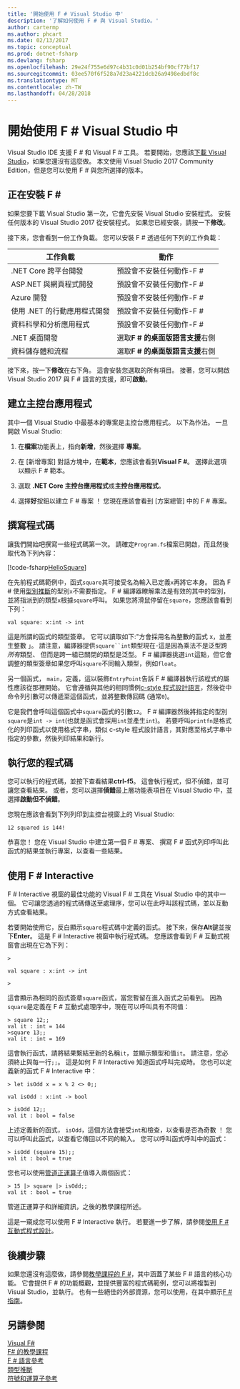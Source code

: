 ```yaml
---
title: '開始使用 F # Visual Studio 中'
description: '了解如何使用 F # 與 Visual Studio。'
author: cartermp
ms.author: phcart
ms.date: 02/13/2017
ms.topic: conceptual
ms.prod: dotnet-fsharp
ms.devlang: fsharp
ms.openlocfilehash: 29e24f755e6d97c4b31c0d01b254bf90cf77bf17
ms.sourcegitcommit: 03ee570f6f528a7d23a4221dcb26a9498edbdf8c
ms.translationtype: MT
ms.contentlocale: zh-TW
ms.lasthandoff: 04/28/2018
---
```

# <a name="get-started-with-f-in-visual-studio"></a>開始使用 F # Visual Studio 中

Visual Studio IDE 支援 F # 和 Visual F # 工具。  若要開始，您應該[下載 Visual Studio](https://aka.ms/vsdownload?utm_source=mscom&utm_campaign=msdocs)，如果您還沒有這麼做。  本文使用 Visual Studio 2017 Community Edition，但是您可以使用 F # 與您所選擇的版本。

## <a name="installing-f"></a>正在安裝 F # #

如果您要下載 Visual Studio 第一次，它會先安裝 Visual Studio 安裝程式。  安裝任何版本的 Visual Studio 2017 從安裝程式。 如果您已經安裝，請按一下**修改**。

接下來，您會看到一份工作負載。 您可以安裝 F # 透過任何下列的工作負載：

|工作負載|動作|
|--------|------|
| .NET Core 跨平台開發 | 預設會不安裝任何動作-F # |
| ASP.NET 與網頁程式開發 | 預設會不安裝任何動作-F # |
| Azure 開發 | 預設會不安裝任何動作-F # |
| 使用 .NET 的行動應用程式開發 | 預設會不安裝任何動作-F # |
| 資料科學和分析應用程式 | 預設會不安裝任何動作-F # |
| .NET 桌面開發 | 選取**F # 的桌面版語言支援**右側 |
| 資料儲存體和流程 | 選取**F # 的桌面版語言支援**右側 |

接下來，按一下**修改**在右下角。  這會安裝您選取的所有項目。  接著，您可以開啟 Visual Studio 2017 與 F # 語言的支援，即可**啟動**。

## <a name="creating-a-console-application"></a>建立主控台應用程式

其中一個 Visual Studio 中最基本的專案是主控台應用程式。  以下為作法。  一旦開啟 Visual Studio:

1. 在**檔案**功能表上，指向**新增**，然後選擇 **專案**。

2.  在 [新增專案] 對話方塊中，在**範本**，您應該會看到**Visual F #**。  選擇此選項以顯示 F # 範本。

3. 選取  **.NET Core 主控台應用程式**或**主控台應用程式**。

3. 選擇**好**按鈕以建立 F # 專案 ！  您現在應該會看到 [方案總管] 中的 F # 專案。

## <a name="writing-your-code"></a>撰寫程式碼

讓我們開始吧撰寫一些程式碼第一次。  請確定`Program.fs`檔案已開啟，而且然後取代為下列內容：

[!code-fsharp[HelloSquare](../../../samples/snippets/fsharp/getting-started/hello-square.fs)]

在先前程式碼範例中，函式`square`其可接受名為輸入已定義`x`再將它本身。  因為 F # 使用[型別推斷](../language-reference/type-inference.md)的型別`x`不需要指定。  F # 編譯器瞭解乘法是有效的其中的型別，並將指派到的類型`x`根據`square`呼叫。  如果您將滑鼠停留在`square`，您應該會看到下列：

```
val square: x:int -> int
```

這是所謂的函式的類型簽章。  它可以讀取如下:"方會採用名為整數的函式 x，並產生整數 」。  請注意，編譯器提供`square``int`類型現在-這是因為乘法不是泛型跨*所有*類型、 但而是跨一組已關閉的類型是泛型。  F # 編譯器挑選`int`這點，但它會調整的類型簽章如果您呼叫`square`不同輸入類型，例如`float`。

另一個函式， `main`，定義，這以裝飾`EntryPoint`告訴 F # 編譯器執行該程式的屬性應該從那裡開始。  它會遵循與其他的相同慣例[c-style 程式設計語言](https://en.wikipedia.org/wiki/Entry_point#C_and_C.2B.2B)，然後從中命令列引數可以傳遞至這個函式，並將整數傳回碼 (通常`0`)。

它是我們會呼叫這個函式中`square`函式的引數`12`。  F # 編譯器然後將指定的型別`square`是`int -> int`(也就是函式會採用`int`並產生`int`)。  若要呼叫`printfn`是格式化的列印函式以使用格式字串，類似 c-style 程式設計語言，其對應至格式字串中指定的參數，然後列印結果和新行。

## <a name="running-your-code"></a>執行您的程式碼

您可以執行的程式碼，並按下查看結果**ctrl-f5**。  這會執行程式，但不偵錯，並可讓您查看結果。  或者，您可以選擇**偵錯**最上層功能表項目在 Visual Studio 中，並選擇**啟動但不偵錯**。

您現在應該會看到下列列印到主控台視窗上的 Visual Studio:

```
12 squared is 144!
```

恭喜您！  您在 Visual Studio 中建立第一個 F # 專案、 撰寫 F # 函式列印呼叫此函式的結果並執行專案，以查看一些結果。

## <a name="using-f-interactive"></a>使用 F # Interactive

F # Interactive 視窗的最佳功能的 Visual F # 工具在 Visual Studio 中的其中一個。  它可讓您透過的程式碼傳送至處理序，您可以在此呼叫該程式碼，並以互動方式查看結果。

若要開始使用它，反白顯示`square`程式碼中定義的函式。  接下來，保存**Alt**鍵並按下**Enter**。  這是 F # Interactive 視窗中執行程式碼。  您應該會看到 F # 互動式視窗會出現在它為下列：

```
>

val square : x:int -> int

>
```

這會顯示為相同的函式簽章`square`函式，當您暫留在進入函式之前看到。  因為`square`是定義在 F # 互動式處理序中，現在可以呼叫具有不同值：

```
> square 12;;
val it : int = 144
>square 13;;
val it : int = 169
```

這會執行函式，請將結果繫結至新的名稱`it`，並顯示類型和值`it`。  請注意，您必須終止與每一行`;;`。  這是如何 F # Interactive 知道函式呼叫完成時。  您也可以定義新的函式 F # Interactive 中：

```
> let isOdd x = x % 2 <> 0;;

val isOdd : x:int -> bool

> isOdd 12;;
val it : bool = false
```

上述定義新的函式， `isOdd`，這個方法會接受`int`和檢查，以查看是否為奇數 ！ 您可以呼叫此函式，以查看它傳回以不同的輸入。  您可以呼叫函式呼叫中的函式：

```
> isOdd (square 15);;
val it : bool = true
```

您也可以使用[管道正運算子](../language-reference/symbol-and-operator-reference/index.md)值導入兩個函式：

```
> 15 |> square |> isOdd;;
val it : bool = true
```

管道正運算子和詳細資訊，之後的教學課程所述。

這是一窺成您可以使用 F # Interactive 執行。 若要進一步了解，請參閱[使用 F # 互動式程式設計](../tutorials/fsharp-interactive/index.md)。

## <a name="next-steps"></a>後續步驟

如果您還沒有這麼做，請參閱[教學課程的 F #](../tour.md)，其中涵蓋了某些 F # 語言的核心功能。  它會提供 F # 的功能概觀，並提供豐富的程式碼範例，您可以將複製到 Visual Studio，並執行。  也有一些絕佳的外部資源，您可以使用，在其中顯示[F # 指南](../index.md)。

## <a name="see-also"></a>另請參閱
 [Visual F#](index.md)  
 [F# 的教學課程](../tour.md)  
 [F # 語言參考](../language-reference/index.md)  
 [類型推斷](../language-reference/type-inference.md)  
 [符號和運算子參考](../language-reference/symbol-and-operator-reference/index.md)  
